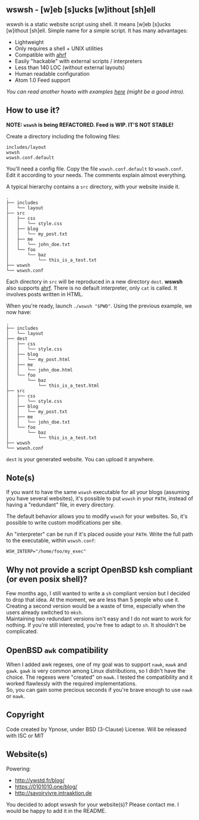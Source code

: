 wswsh - [w]eb [s]ucks [w]ithout [sh]ell
---------------------------------------

wswsh is a static website script using shell. It means [w]eb [s]ucks
[w]ithout [sh]ell. Simple name for a simple script.
It has many advantages:

  * Lightweight
  * Only requires a shell + UNIX utilities
  * Compatible with [ahrf](https://github.com/Ypnose/ahrf)
  * Easily "hackable" with external scripts / interpreters
  * Less than 140 LOC (without external layouts)
  * Human readable configuration
  * Atom 1.0 Feed support

*You can read another howto with examples [here](http://ywstd.fr/blog/2013/blogging-shell.html) (might be a good intro).*

How to use it?
--------------

**NOTE: `wswsh` is being REFACTORED. Feed is WIP. IT'S NOT STABLE!**

Create a directory including the following files:

	includes/layout
	wswsh
	wswsh.conf.default

You'll need a config file. Copy the file `wswsh.conf.default` to
`wswsh.conf`. Edit it according to your needs. The comments explain
almost everything.  

A typical hierarchy contains a `src` directory, with your website inside
it.

	.
	├── includes
	│   └── layout
	├── src
	│   ├── css
	│   │   └── style.css
	│   ├── blog
	│   │   └── my_post.txt
	│   ├── me
	│   │   └── john_doe.txt
	│   └── foo
	│       └── baz
	│           └── this_is_a_test.txt
	├── wswsh
	└── wswsh.conf

Each directory in `src` will be reproduced in a new directory `dest`.
**wswsh** also supports [ahrf](https://github.com/Ypnose/ahrf).
There is no default interpreter, only `cat` is called. It involves posts
written in HTML.

When you're ready, launch `./wswsh "$PWD"`. Using the previous example,
we now have:

	.
	├── includes
	│   └── layout
	├── dest
	│   ├── css
	│   │   └── style.css
	│   ├── blog
	│   │   └── my_post.html
	│   ├── me
	│   │   └── john_doe.html
	│   └── foo
	│       └── baz
	│           └── this_is_a_test.html
	├── src
	│   ├── css
	│   │   └── style.css
	│   ├── blog
	│   │   └── my_post.txt
	│   ├── me
	│   │   └── john_doe.txt
	│   └── foo
	│       └── baz
	│           └── this_is_a_test.txt
	├── wswsh
	└── wswsh.conf

`dest` is your generated website. You can upload it anywhere.

Note(s)
-------

If you want to have the same `wswsh` executable for all your blogs
(assuming you have several websites), it's possible to put `wswsh` in
your `PATH`, instead of having a "redundant" file, in every directory.

The default behavior allows you to modify `wswsh` for your websites. So,
it's possible to write custom modifications per site.

An "interpreter" can be run if it's placed ouside your `PATH`. Write the
full path to the executable, within `wswsh.conf`:

	WSH_INTERP="/home/foo/my_exec"

Why not provide a script OpenBSD ksh compliant (or even posix shell)?
-----------------------------------------------------

Few months ago, I still wanted to write a `sh` compliant version but I
decided to drop that idea. At the moment, we are less than 5 people who
use it. Creating a second version would be a waste of time, especially
when the users already switched to `mksh`.  
Maintaining two redundant versions isn't easy and I do not want to work
for nothing. If you're still interested, you're free to adapt to `sh`.
It shouldn't be complicated.

OpenBSD `awk` compatibility
-------------------

When I added awk regexes, one of my goal was to support `nawk`, `mawk`
and `gawk`. `gawk` is very common among Linux distributions, so I didn't
have the choice. The regexes were "created" on `mawk`. I tested the
compatibility and it worked flawlessly with the required implementations.  
So, you can gain some precious seconds if you're brave enough to use
`nawk` or `mawk`.

Copyright
---------

Code created by Ypnose, under BSD (3-Clause) License.
Will be released with ISC or MIT

Website(s)
----------

Powering:
  * http://ywstd.fr/blog/
  * https://0101010.one/blog/
  * http://savoirvivre.intraaktion.de

You decided to adopt wswsh for your website(s)? Please contact me. I
would be happy to add it in the README.
